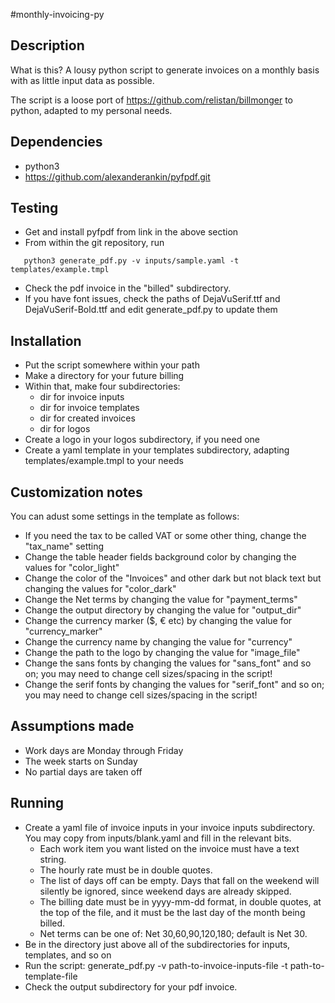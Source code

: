 #monthly-invoicing-py

## Description
What is this? A lousy python script to generate invoices on a monthly basis with as little input data as possible.

The script is a loose port of https://github.com/relistan/billmonger to python, adapted to my personal needs.

## Dependencies
 * python3
 * https://github.com/alexanderankin/pyfpdf.git

## Testing
  * Get and install pyfpdf from link in the above section
  * From within the git repository, run
```
   python3 generate_pdf.py -v inputs/sample.yaml -t templates/example.tmpl
```
  * Check the pdf invoice in the "billed" subdirectory.
  * If you have font issues, check the paths of DejaVuSerif.ttf and DejaVuSerif-Bold.ttf and edit generate_pdf.py to update them

## Installation
 * Put the script somewhere within your path
 * Make a directory for your future billing
 * Within that, make four subdirectories:
   * dir for invoice inputs
   * dir for invoice templates
   * dir for created invoices
   * dir for logos
 * Create a logo in your logos subdirectory, if you need one
 * Create a yaml template in your templates subdirectory, adapting templates/example.tmpl to your needs

## Customization notes
 You can adust some settings in the template as follows:
 * If you need the tax to be called VAT or some other thing, change the "tax_name" setting
 * Change the table header fields background color by changing the values for "color_light"
 * Change the color of the "Invoices" and other dark but not black text but changing the values for "color_dark"
 * Change the Net terms by changing the value for "payment_terms"
 * Change the output directory by changing the value for "output_dir"
 * Change the currency marker ($, € etc) by changing the value for "currency_marker"
 * Change the currency name by changing the value for "currency"
 * Change the path to the logo by changing the value for "image_file"
 * Change the sans fonts by changing the values for "sans_font" and so on; you may need to change cell sizes/spacing in the script!
 * Change the serif fonts by changing the values for "serif_font" and so on; you may need to change cell sizes/spacing in the script!

## Assumptions made
 * Work days are Monday through Friday
 * The week starts on Sunday
 * No partial days are taken off

## Running
 * Create a yaml file of invoice inputs in your invoice inputs subdirectory. You may copy from inputs/blank.yaml and fill in the relevant bits.
   * Each work item you want listed on the invoice must have a text string.
   * The hourly rate must be in double quotes.
   * The list of days off can be empty. Days that fall on the weekend will silently be ignored, since weekend days are already skipped.
   * The billing date must be in yyyy-mm-dd format, in double quotes, at the top of the file, and it must be the last day of the month being billed.
   * Net terms can be one of: Net 30,60,90,120,180; default is Net 30.
 * Be in the directory just above all of the subdirectories for inputs, templates, and so on
 * Run the script: generate_pdf.py -v path-to-invoice-inputs-file -t path-to-template-file
 * Check the output subdirectory for your pdf invoice.
